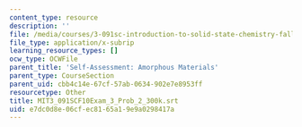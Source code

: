 ```yaml
---
content_type: resource
description: ''
file: /media/courses/3-091sc-introduction-to-solid-state-chemistry-fall-2010/e7dc0d8e06cfec8165a19e9a0298417a_MIT3_091SCF10Exam_3_Prob_2_300k.srt
file_type: application/x-subrip
learning_resource_types: []
ocw_type: OCWFile
parent_title: 'Self-Assessment: Amorphous Materials'
parent_type: CourseSection
parent_uid: cbb4c14e-67cf-57ab-0634-902e7e8953ff
resourcetype: Other
title: MIT3_091SCF10Exam_3_Prob_2_300k.srt
uid: e7dc0d8e-06cf-ec81-65a1-9e9a0298417a
---
```

